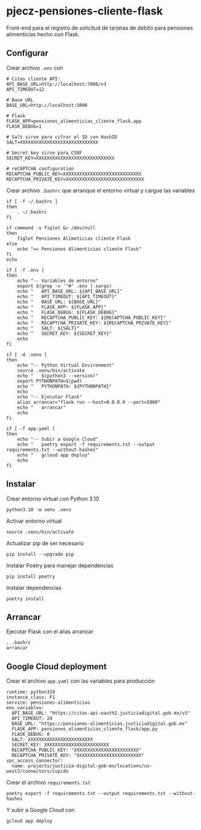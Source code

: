 # pjecz-pensiones-cliente-flask

Front-end para el registro de solicitud de tarjetas de debito para pensiones alimenticias hecho con Flask.

## Configurar

Crear archivo `.env` con

    # Citas cliente API:
    API_BASE_URL=http://localhost:7086/v3
    API_TIMEOUT=12

    # Base URL
    BASE_URL=http://localhost:5000

    # Flask
    FLASK_APP=pensiones_alimenticias_cliente_flask.app
    FLASK_DEBUG=1

    # Salt sirve para cifrar el ID con HashID
    SALT=XXXXXXXXXXXXXXXXXXXXXXXXXXXXX

    # Secret key sirve para CSRF
    SECRET_KEY=XXXXXXXXXXXXXXXXXXXXXXXXXXXXX

    # reCAPTCHA configuration
    RECAPTCHA_PUBLIC_KEY=XXXXXXXXXXXXXXXXXXXXXXXXXXXXX
    RECAPTCHA_PRIVATE_KEY=XXXXXXXXXXXXXXXXXXXXXXXXXXXXX

Crear archivo `.bashrc` que arranque el entorno virtual y cargue las variables

    if [ -f ~/.bashrc ]
    then
        . ~/.bashrc
    fi

    if command -v figlet &> /dev/null
    then
        figlet Pensiones Alimeticias cliente Flask
    else
        echo "== Pensiones Alimenticias cliente Flask"
    fi
    echo

    if [ -f .env ]
    then
        echo "-- Variables de entorno"
        export $(grep -v '^#' .env | xargs)
        echo "   API_BASE_URL: ${API_BASE_URL}"
        echo "   API_TIMEOUT: ${API_TIMEOUT}"
        echo "   BASE_URL: ${BASE_URL}"
        echo "   FLASK_APP: ${FLASK_APP}"
        echo "   FLASK_DEBUG: ${FLASK_DEBUG}"
        echo "   RECAPTCHA_PUBLIC_KEY: ${RECAPTCHA_PUBLIC_KEY}"
        echo "   RECAPTCHA_PRIVATE_KEY: ${RECAPTCHA_PRIVATE_KEY}"
        echo "   SALT: ${SALT}"
        echo "   SECRET_KEY: ${SECRET_KEY}"
        echo
    fi

    if [ -d .venv ]
    then
        echo "-- Python Virtual Environment"
        source .venv/bin/activate
        echo "   $(python3 --version)"
        export PYTHONPATH=$(pwd)
        echo "   PYTHONPATH: ${PYTHONPATH}"
        echo
        echo "-- Ejecutar Flask"
        alias arrancar="flask run --host=0.0.0.0 --port=5000"
        echo "   arrancar"
        echo
    fi

    if [ -f app.yaml ]
    then
        echo "-- Subir a Google Cloud"
        echo "   poetry export -f requirements.txt --output requirements.txt --without-hashes"
        echo "   gcloud app deploy"
        echo
    fi

## Instalar

Crear entorno virtual con Python 3.10

    python3.10 -m venv .venv

Activar entorno virtual

    source .venv/bin/activate

Actualizar pip de ser necesario

    pip install --upgrade pip

Instalar Poetry para manejar dependencias

    pip install poetry

Instalar dependencias

    poetry install

## Arrancar

Ejecutar Flask con el alias arrancar

    . .bashrc
    arrancar

## Google Cloud deployment

Crear el archivo `app.yaml` con las variables para producción

    runtime: python310
    instance_class: F1
    service: pensiones-alimenticias
    env_variables:
      API_BASE_URL: "https://citas-api-oauth2.justiciadigital.gob.mx/v3"
      API_TIMEOUT: 24
      BASE_URL: "https://pensiones-alimenticias.justiciadigital.gob.mx"
      FLASK_APP: pensiones_alimenticias_cliente_flask/app.py
      FLASK_DEBUG: 0
      SALT: XXXXXXXXXXXXXXXXXXXXXXXX
      SECRET_KEY: XXXXXXXXXXXXXXXXXXXXXXXX
      RECAPTCHA_PUBLIC_KEY: "XXXXXXXXXXXXXXXXXXXXXXXX"
      RECAPTCHA_PRIVATE_KEY: "XXXXXXXXXXXXXXXXXXXXXXXX"
    vpc_access_connector:
      name: projects/justicia-digital-gob-mx/locations/us-west2/connectors/cupido

Crear el archivo `requirements.txt`

    poetry export -f requirements.txt --output requirements.txt --without-hashes

Y subir a Google Cloud con

    gcloud app deploy
